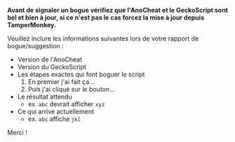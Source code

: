 **Avant de signaler un bogue vérifiez que l'AnoCheat et le GeckoScript sont bel et bien à jour, si ce n'est pas le cas forcez la mise à jour depuis TamperMonkey.**

Veuillez inclure les informations suivantes lors de votre rapport de bogue/suggestion :

* Version de l'AnoCheat
* Version du GeckoScript
* Les étapes exactes qui font boguer le script
    1. En premier j'ai fait ça...
    2. Puis j'ai cliqué sur le bouton...
* Le résultat attendu
    * ex. `abc` devrait afficher `xyz`
* Ce qui arrive actuellement
    * ex. `abc` affiche `jkl`

Merci !
